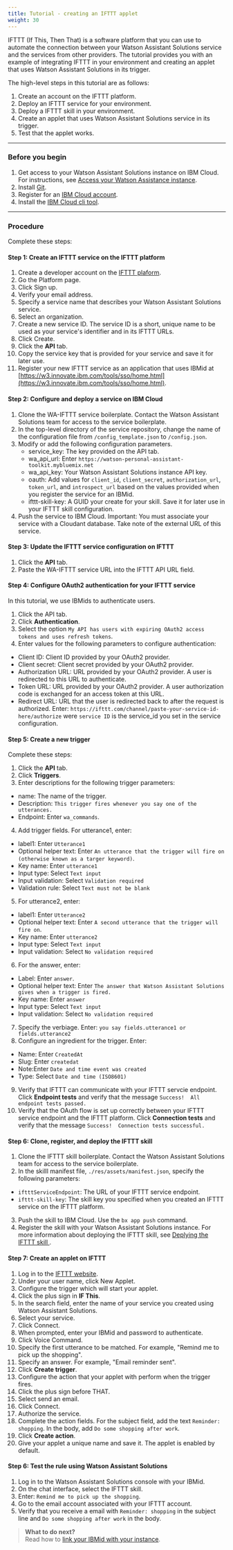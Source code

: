 ```yaml
---
title: Tutorial - creating an IFTTT applet
weight: 30
---
```

IFTTT (If This, Then That) is a software platform that you can use to automate the connection between your Watson Assistant Solutions service and the services from other providers.  The tutorial provides you with an example of integrating IFTTT in your environment and creating an applet that uses Watson Assistant Solutions in its trigger.

The high-level steps in this tutorial are as follows:
1. Create an account on the IFTTT platform.
2. Deploy an IFTTT service for your environment.
3. Deploy a IFTTT skill in your environment.
4. Create an applet that uses Watson Assistant Solutions service in its trigger.
5. Test that the applet works.

---
### Before you begin
1. Get access to your Watson Assistant Solutions instance on IBM Cloud.  For instructions, see [Access your Watson Assistance  instance]({{site.baseurl}}/get-started/get-api-key/).
2. Install [Git](https://git-scm.com/downloads).
3. Register for an [IBM Cloud account](https://www.ibm.com/account/us-en/signup/register.html).
4. Install the [IBM Cloud cli tool](https://console.bluemix.net/docs/cli/index.html#cli).

---
### Procedure
Complete these steps:

#### Step 1: Create an IFTTT service on the IFTTT platform
1. Create a developer account on the [IFTTT plaform](https://platform.ifttt.com/platform_sign_up).
2. Go the Platform page.
3. Click Sign up.
4. Verify your email address.
5. Specify a service name that describes your Watson Assistant Solutions service.
6. Select an organization.
7. Create a new service ID. The service ID is a short, unique name to be used as your service's identifier and in its IFTTT URLs.
8. Click Create.
9. Click the **API** tab.
10. Copy the service key that is provided for your service and save it for later use.
11. Register your new IFTTT service as an application that uses IBMid at [https://w3.innovate.ibm.com/tools/sso/home.html](https://w3.innovate.ibm.com/tools/sso/home.html).

#### Step 2: Configure and deploy a service on IBM Cloud
1. Clone the WA-IFTTT service boilerplate.  Contact the Watson Assistant Solutions team for access to the service boilerplate.
2. In the top-level directory of the service repository, change the name of the configuration file from `/config_template.json` to `/config.json`.
3. Modify or add the following configuration parameters.
   - service_key: The key provided on the API tab.
   - wa_api_url: Enter `https://watson-personal-assistant-toolkit.mybluemix.net`
   - wa_api_key: Your Watson Assistant Solutions instance API key.
   - oauth: Add values for `client_id`, `client_secret`, `authorization_url`,` token_url`, and `introspect_url` based on the values provided when you register the service for an IBMid.
   - ifttt-skill-key: A GUID your create for your skill. Save it for later use in your IFTTT skill configuration.
4. Push the service to IBM Cloud.
Important:  You  must associate your service with a Cloudant database.  Take note of the external URL of this service.

#### Step 3: Update the IFTTT service configuration on IFTTT
1. Click the **API** tab.
2. Paste the WA-IFTTT service URL into the IFTTT API URL field.

#### Step 4: Configure OAuth2 authentication for your IFTTT service
In this tutorial, we use IBMids to authenticate users.
1. Click the API tab.
2. Click **Authentication**.
3. Select the option `My API has users with expiring OAuth2 access tokens and uses refresh tokens`.
4. Enter values for the following parameters to configure authentication:
  - Client ID:  Client ID provided by your OAuth2 provider.
  - Client secret: Client secret provided by your OAuth2 provider.
  - Authorization URL: URL provided by your OAuth2 provider. A user is redirected to this URL to authenticate.
  - Token URL:  URL provided by your OAuth2 provider. A user authorization code is exchanged for an access token at this URL.
  - Redirect URL: URL that the user is redirected back to after the request is authorized.  Enter: `https://ifttt.com/channel/paste-your-service-id-here/authorize` were `service ID` is the service_id you set in the service configuration.

#### Step 5: Create a new trigger
Complete these steps:
1. Click the **API** tab.
2. Click **Triggers**.
3. Enter descriptions for the following trigger parameters:
- name: The name of the trigger.
- Description: `This trigger fires whenever you say one of the utterances.`
- Endpoint: Enter `wa_commands`.
4.  Add trigger fields.  For utterance1, enter:
- label1: Enter `Utterance1`
- Optional helper text: Enter `An utterance that the trigger will fire on (otherwise known as a targer keyword)`.
- Key name: Enter `utterance1`
- Input type: Select `Text input`
- Input validation: Select `Validation required`
- Validation rule: Select `Text must not be blank`
5. For utterance2, enter:
- label1: Enter `Utterance2`
- Optional helper text: Enter `A second utterance that the trigger will fire on`.
- Key name: Enter `utterance2`
- Input type: Select `Text input`
- Input validation: Select `No validation required`
6. For the answer, enter:
- Label: Enter `answer`.
- Optional helper text: Enter `The answer that Watson Assistant Solutions gives when a trigger is fired.`
- Key name: Enter `answer`
- Input type: Select `Text input`
- Input validation: Select `No validation required`
7. Specify the verbiage.  Enter:
`you say fields.utterance1 or fields.utterance2`
8. Configure an ingredient for the trigger. Enter:
  - Name: Enter `CreatedAt`
  - Slug: Enter `createdat`
  - Note:Enter `Date and time event was created`
  - Type: Select `Date and time (ISO8601)`
9. Verify that IFTTT can communicate with your IFTTT servcie endpoint. Click **Endpoint tests** and verify that the message `Success!  All endpoint tests passed.`
10. Verify that the OAuth flow is set up correctly between your IFTTT service endpoint and the IFTTT platform.  Click **Connection tests** and verify that the message `Success!  Connection tests successful.`

#### Step 6: Clone, register, and deploy the  IFTTT skill
1. Clone the IFTTT skill boilerplate.  Contact the Watson Assistant Solutions team for access to the service boilerplate.
2. In the skilll manifest file,  `./res/assets/manifest.json`, specify the following parameters:
  - `iftttServiceEndpoint`: The URL of your IFTTT service endpoint.
  - `ifttt-skill-key`: The skill key you specified when you created an IFTTT service on the IFTTT platform.
3. Push the skill to IBM Cloud.  Use the ```bx app push``` command.
4. Register the skill with your Watson Assistant Solutions instance.
For more information about deploying the IFTTT skill, see [Deplying the IFTTT skill ]({{site.baseurl}}/ifttt/create_ifttt_skill).

#### Step 7: Create an applet on IFTTT
1. Log in to the [IFTTT website](https://ifttt.com/login).
2. Under your user name, click New Applet.
3. Configure the trigger which will start your applet.
  1. Click the plus sign in **IF This**.
  2. In the search field, enter the name of your service you created using Watson Assistant Solutions.
  3. Select your service.
  4. Click Connect.
  5. When prompted, enter your IBMid and password to authenticate.
  6. Click Voice Command.
  7. Specify the first utterance to be matched. For example, "Remind me to pick up the shopping".
  8. Specify an answer.  For example, "Email reminder sent".
  9. Click **Create trigger**.
4. Configure the action that your applet with perform when the trigger fires.
  1. Click the plus sign before THAT.
  2. Select send an email.
  3. Click Connect.
  4. Authorize the service.
  5. Complete the action fields. For the subject field, add the text `Reminder: shopping`.  In the body, add `Do some shopping after work`.
  6. Click **Create action**.
5. Give your applet a unique name and save it. The applet is enabled by default.

#### Step 6: Test the rule using Watson Assistant Solutions
1. Log in to the Watson Assistant Solutions console with your IBMid.
2. On the chat interface, select the IFTTT skill.
3. Enter: `Remind me to pick up the shopping`.
4. Go to the email account associated with your IFTTT account.
5. Verify that you receive a email with `Reminder: shopping` in the subject line and `Do some shopping after work` in the body.


> **What to do next?**<br/>
Read how to [link your IBMid with your instance]({{site.baseurl}}/further-topics/login-with-IBMid).
